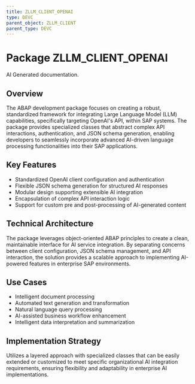 ```yaml
---
title: ZLLM_CLIENT_OPENAI
type: DEVC
parent_object: ZLLM_CLIENT
parent_type: DEVC
---
```


# Package ZLLM_CLIENT_OPENAI

AI Generated documentation.
## Overview
The ABAP development package focuses on creating a robust, standardized framework for integrating Large Language Model (LLM) capabilities, specifically targeting OpenAI's API, within SAP systems. The package provides specialized classes that abstract complex API interactions, authentication, and JSON schema generation, enabling developers to seamlessly incorporate advanced AI-driven language processing functionalities into their SAP applications.

## Key Features
- Standardized OpenAI client configuration and authentication
- Flexible JSON schema generation for structured AI responses
- Modular design supporting extensible AI integration
- Encapsulation of complex API interaction logic
- Support for custom pre and post-processing of AI-generated content

## Technical Architecture
The package leverages object-oriented ABAP principles to create a clean, maintainable interface for AI service integration. By separating concerns between client configuration, JSON schema management, and API interaction, the solution provides a scalable approach to implementing AI-powered features in enterprise SAP environments.

## Use Cases
- Intelligent document processing
- Automated text generation and transformation
- Natural language query processing
- AI-assisted business workflow enhancement
- Intelligent data interpretation and summarization

## Implementation Strategy
Utilizes a layered approach with specialized classes that can be easily extended or customized to meet specific organizational AI integration requirements, ensuring flexibility and adaptability in enterprise AI implementations.

